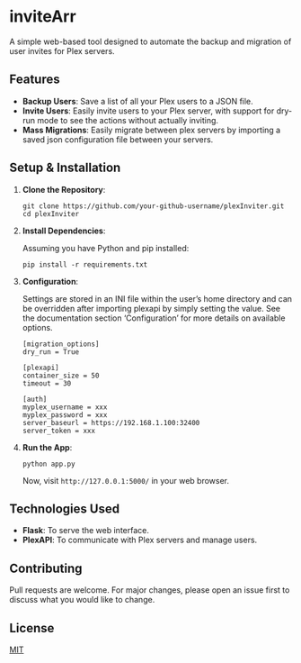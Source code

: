 # inviteArr

A simple web-based tool designed to automate the backup and migration of user invites for Plex servers.

## Features

- **Backup Users**: Save a list of all your Plex users to a JSON file.
- **Invite Users**: Easily invite users to your Plex server, with support for dry-run mode to see the actions without actually inviting.
- **Mass Migrations**: Easily migrate between plex servers by importing a saved json configuration file between your servers.

## Setup & Installation

1. **Clone the Repository**:

   ```
   git clone https://github.com/your-github-username/plexInviter.git
   cd plexInviter
   ```

2. **Install Dependencies**:

   Assuming you have Python and pip installed:

   ```
   pip install -r requirements.txt
   ```

3. **Configuration**:

   Settings are stored in an INI file within the user’s home directory and can be overridden after importing plexapi by simply setting the value. See the documentation section ‘Configuration’ for more details on available options.

   ```
   [migration_options]
   dry_run = True

   [plexapi]
   container_size = 50
   timeout = 30

   [auth]
   myplex_username = xxx
   myplex_password = xxx
   server_baseurl = https://192.168.1.100:32400
   server_token = xxx

   ```

4. **Run the App**:

   ```
   python app.py
   ```

   Now, visit `http://127.0.0.1:5000/` in your web browser.

## Technologies Used

- **Flask**: To serve the web interface.
- **PlexAPI**: To communicate with Plex servers and manage users.

## Contributing

Pull requests are welcome. For major changes, please open an issue first to discuss what you would like to change.

## License

[MIT](https://choosealicense.com/licenses/mit/)
